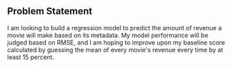 ## Problem Statement

I am looking to build a regression model to predict the amount of revenue a movie will make based on its metadata. My model performance will be judged based on RMSE, and I am hoping to improve upon my baseline score calculated by guessing the mean of every movie's revenue every time by at least 15 percent. 